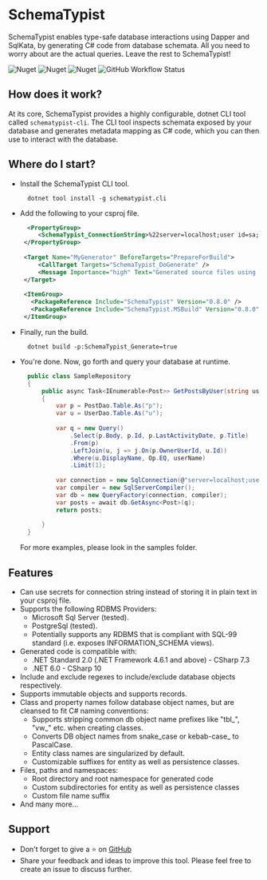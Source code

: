 ﻿# SchemaTypist

SchemaTypist enables type-safe database interactions using Dapper and SqlKata, by generating C# code from database schemata.  All you need to worry about are the actual queries.  Leave the rest to SchemaTypist!

![Nuget](https://img.shields.io/nuget/v/SchemaTypist?color=blue&label=SchemaTypist&logo=Nuget&style=plastic)
![Nuget](https://img.shields.io/nuget/v/SchemaTypist.Cli?color=blue&label=SchemaTypist.Cli&logo=Nuget&style=plastic)
![Nuget](https://img.shields.io/nuget/v/SchemaTypist.MSBuild?color=blue&label=SchemaTypist.MSBuild&logo=Nuget&style=plastic)
![GitHub Workflow Status](https://img.shields.io/github/actions/workflow/status/niyama-scribe/SchemaTypist/build.yaml?branch=main)


## How does it work?

At its core, SchemaTypist provides a highly configurable, dotnet CLI tool called `schematypist-cli`.  The CLI tool inspects schemata exposed by your database and generates metadata mapping as C# code, which you can then use to interact with the database.

## Where do I start?

 - Install the SchemaTypist CLI tool.
   ```commandline 
     dotnet tool install -g schematypist.cli 
   ```
 - Add the following to your csproj file.
   ```xml
     <PropertyGroup>
		<SchemaTypist_ConnectionString>%22server=localhost;user id=sa;password=N3v3r!nPr0d;Database=StackOverflow%22</SchemaTypist_ConnectionString>
	</PropertyGroup>
	
	<Target Name="MyGenerator" BeforeTargets="PrepareForBuild">
		<CallTarget Targets="SchemaTypist_DoGenerate" />
		<Message Importance="high" Text="Generated source files using SchemaTypist" />
	</Target>
	
	<ItemGroup>
	  <PackageReference Include="SchemaTypist" Version="0.8.0" />
	  <PackageReference Include="SchemaTypist.MSBuild" Version="0.8.0" />
	</ItemGroup>
   ```
 - Finally, run the build.
   ```commandline
     dotnet build -p:SchemaTypist_Generate=true 
   ```
 - You're done.  Now, go forth and query your database at runtime.
   ```csharp
     public class SampleRepository
     {
         public async Task<IEnumerable<Post>> GetPostsByUser(string userName)
         {
             var p = PostDao.Table.As("p");
             var u = UserDao.Table.As("u");
     
             var q = new Query()
                 .Select(p.Body, p.Id, p.LastActivityDate, p.Title)
                 .From(p)
                 .LeftJoin(u, j => j.On(p.OwnerUserId, u.Id))
                 .Where(u.DisplayName, Op.EQ, userName)
                 .Limit(1);
             
             var connection = new SqlConnection(@"server=localhost;user id=sa;password= N3v3r!nPr0d;initial catalog=StackOverflow");
             var compiler = new SqlServerCompiler();
             var db = new QueryFactory(connection, compiler);
             var posts = await db.GetAsync<Post>(q);
             return posts;
     
         }
     }
   ```

   For more examples, please look in the samples folder.

## Features
 - Can use secrets for connection string instead of storing it in plain text in your csproj file.
 - Supports the following RDBMS Providers:
   *  Microsoft Sql Server (tested).
   *  PostgreSql (tested).
   *  Potentially supports any RDBMS that is compliant with SQL-99 standard (i.e. exposes INFORMATION_SCHEMA views).
 - Generated code is compatible with:
   *  .NET Standard 2.0 (.NET Framework 4.6.1 and above) - CSharp 7.3
   *  .NET 6.0 - CSharp 10
 - Include and exclude regexes to include/exclude database objects respectively.
 - Supports immutable objects and supports records.
 - Class and property names follow database object names, but are cleansed to fit C# naming conventions:
   * Supports stripping common db object name prefixes like "tbl_", "vw_" etc. when creating classes.
   * Converts DB object names from snake_case or kebab-case_ to PascalCase.
   * Entity class names are singularized by default.
   * Customizable suffixes for entity as well as persistence classes.
 - Files, paths and namespaces:
   * Root directory and root namespace for generated code
   * Custom subdirectories  for entity as well as persistence classes
   * Custom file name suffix
 - And many more...
  

## Support
- Don't forget to give a ⭐ on [GitHub](https://github.com/niyama-scribe/SchemaTypist)
- Share your feedback and ideas to improve this tool.  Please feel free to create an issue to discuss further.